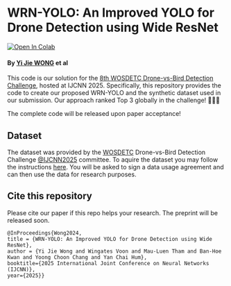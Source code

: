 # WRN-YOLO: An Improved YOLO for Drone Detection using Wide ResNet

[![Open In Colab](https://colab.research.google.com/assets/colab-badge.svg)](https://github.com/yjwong1999/IJCNN2025-DvB)

#### By [Yi Jie WONG](https://github.com/yjwong1999) et al

This code is our solution for the [8th WOSDETC Drone-vs-Bird Detection Challenge](https://wosdetc2025.wordpress.com/), hosted at IJCNN 2025. Specifically, this repository provides the code to create our proposed WRN-YOLO and the synthetic dataset used in our submission. Our approach ranked Top 3 globally in the challenge! 🏅🎉🥳

The complete code will be released upon paper acceptance!

## **Dataset**
The dataset was provided by the [WOSDETC](https://github.com/wosdetc/challenge) Drone-vs-Bird Detection Challenge [@IJCNN2025](https://2025.ijcnn.org/) committee. To aquire the dataset you may follow the instructions [here](https://wosdetc2025.wordpress.com/instruction-for-authors/). You will be asked to sign a data usage agreement and can then use the data for research purposes.  


## Cite this repository

Please cite our paper if this repo helps your research. The preprint will be released soon.

```
@InProceedings{Wong2024,
title = {WRN-YOLO: An Improved YOLO for Drone Detection using Wide ResNet},
author = {Yi Jie Wong and Wingates Voon and Mau-Luen Tham and Ban-Hoe Kwan and Yoong Choon Chang and Yan Chai Hum},
booktitle={2025 International Joint Conference on Neural Networks (IJCNN)},
year={2025}}
```
